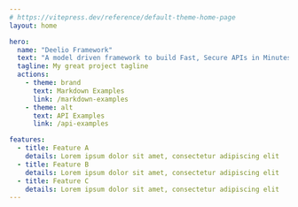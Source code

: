 ```yaml
---
# https://vitepress.dev/reference/default-theme-home-page
layout: home

hero:
  name: "Deelio Framework"
  text: "A model driven framework to build Fast, Secure APIs in Minutes."
  tagline: My great project tagline
  actions:
    - theme: brand
      text: Markdown Examples
      link: /markdown-examples
    - theme: alt
      text: API Examples
      link: /api-examples

features:
  - title: Feature A
    details: Lorem ipsum dolor sit amet, consectetur adipiscing elit
  - title: Feature B
    details: Lorem ipsum dolor sit amet, consectetur adipiscing elit
  - title: Feature C
    details: Lorem ipsum dolor sit amet, consectetur adipiscing elit
---
```


